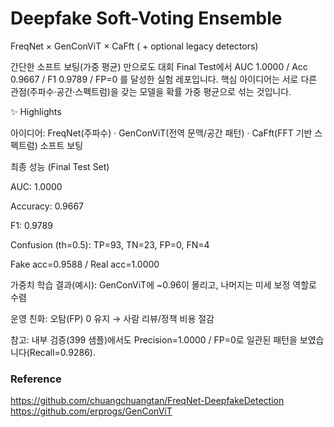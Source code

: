 # Deepfake Soft-Voting Ensemble

FreqNet × GenConViT × CaFft ( + optional legacy detectors)

간단한 소프트 보팅(가중 평균) 만으로도 대회 Final Test에서 AUC 1.0000 / Acc 0.9667 / F1 0.9789 / FP=0 를 달성한 실험 레포입니다.
핵심 아이디어는 서로 다른 관점(주파수·공간·스펙트럼)을 갖는 모델을 확률 가중 평균으로 섞는 것입니다.

✨ Highlights

아이디어: FreqNet(주파수) · GenConViT(전역 문맥/공간 패턴) · CaFft(FFT 기반 스펙트럼) 소프트 보팅

최종 성능 (Final Test Set)

AUC: 1.0000

Accuracy: 0.9667

F1: 0.9789

Confusion (th=0.5): TP=93, TN=23, FP=0, FN=4

Fake acc=0.9588 / Real acc=1.0000

가중치 학습 결과(예시): GenConViT에 ~0.96이 몰리고, 나머지는 미세 보정 역할로 수렴

운영 친화: 오탐(FP) 0 유지 → 사람 리뷰/정책 비용 절감

참고: 내부 검증(399 샘플)에서도 Precision=1.0000 / FP=0로 일관된 패턴을 보였습니다(Recall=0.9286).

### Reference
https://github.com/chuangchuangtan/FreqNet-DeepfakeDetection
https://github.com/erprogs/GenConViT
